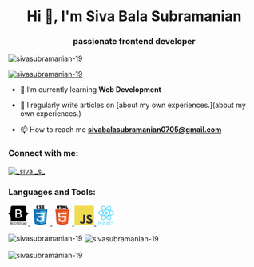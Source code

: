 <h1 align="center">Hi 👋, I'm Siva Bala Subramanian</h1>
<h3 align="center">passionate frontend developer</h3>

<p align="left"> <img src="https://komarev.com/ghpvc/?username=sivasubramanian-19&label=Profile%20views&color=0e75b6&style=flat" alt="sivasubramanian-19" /> </p>

<p align="left"> <a href="https://github.com/ryo-ma/github-profile-trophy"><img src="https://github-profile-trophy.vercel.app/?username=sivasubramanian-19" alt="sivasubramanian-19" /></a> </p>

- 🌱 I’m currently learning **Web Development**

- 📝 I regularly write articles on [about my own experiences.](about my own experiences.)

- 📫 How to reach me **sivabalasubramanian0705@gmail.com**

<h3 align="left">Connect with me:</h3>
<p align="left">
<a href="https://instagram.com/_siva._s_" target="blank"><img align="center" src="https://raw.githubusercontent.com/rahuldkjain/github-profile-readme-generator/master/src/images/icons/Social/instagram.svg" alt="_siva._s_" height="30" width="40" /></a>
</p>

<h3 align="left">Languages and Tools:</h3>
<p align="left"> <a href="https://getbootstrap.com" target="_blank" rel="noreferrer"> <img src="https://raw.githubusercontent.com/devicons/devicon/master/icons/bootstrap/bootstrap-plain-wordmark.svg" alt="bootstrap" width="40" height="40"/> </a> <a href="https://www.w3schools.com/css/" target="_blank" rel="noreferrer"> <img src="https://raw.githubusercontent.com/devicons/devicon/master/icons/css3/css3-original-wordmark.svg" alt="css3" width="40" height="40"/> </a> <a href="https://www.w3.org/html/" target="_blank" rel="noreferrer"> <img src="https://raw.githubusercontent.com/devicons/devicon/master/icons/html5/html5-original-wordmark.svg" alt="html5" width="40" height="40"/> </a> <a href="https://developer.mozilla.org/en-US/docs/Web/JavaScript" target="_blank" rel="noreferrer"> <img src="https://raw.githubusercontent.com/devicons/devicon/master/icons/javascript/javascript-original.svg" alt="javascript" width="40" height="40"/> </a> <a href="https://reactjs.org/" target="_blank" rel="noreferrer"> <img src="https://raw.githubusercontent.com/devicons/devicon/master/icons/react/react-original-wordmark.svg" alt="react" width="40" height="40"/> </a> </p>

<p><img align="left" src="https://github-readme-stats.vercel.app/api/top-langs?username=sivasubramanian-19&show_icons=true&locale=en&layout=compact" alt="sivasubramanian-19" /></p>

<p>&nbsp;<img align="center" src="https://github-readme-stats.vercel.app/api?username=sivasubramanian-19&show_icons=true&locale=en" alt="sivasubramanian-19" /></p>

<p><img align="center" src="https://github-readme-streak-stats.herokuapp.com/?user=sivasubramanian-19&" alt="sivasubramanian-19" /></p>
